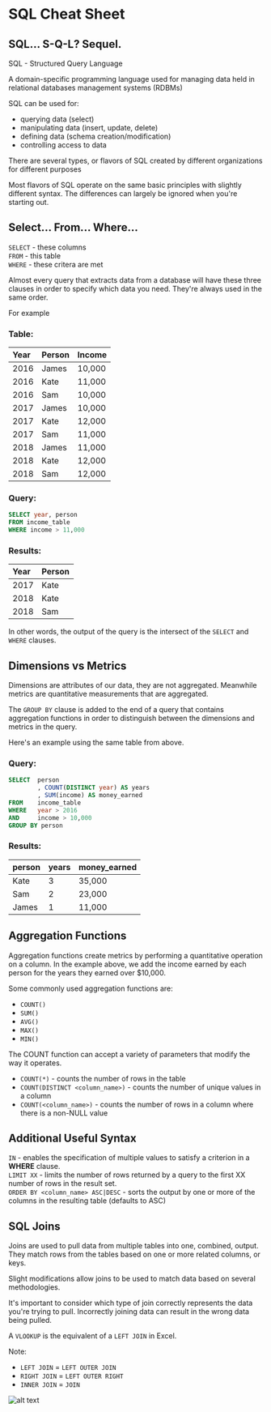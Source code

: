 # SQL Cheat Sheet

## SQL… S-Q-L? Sequel.

SQL - Structured Query Language

A domain-specific programming language used for managing data held in relational databases management systems (RDBMs)

SQL can be used for:
* querying data (select)
* manipulating data (insert, update, delete)
* defining data (schema creation/modification)
* controlling access to data

There are several types, or flavors of SQL created by different organizations for different purposes

Most flavors of SQL operate on the same basic principles with slightly different syntax. The differences can largely be ignored when you're starting out.

## Select... From... Where...

`SELECT` - these columns  
`FROM` - this table  
`WHERE` - these critera are met  

Almost every query that extracts data from a database will have these three clauses in order to specify which data you need. They're always used in the same order.

For example

### Table:

| Year | Person | Income |
| :--- | :----- | :----- |
| 2016 | James  | 10,000 |
| 2016 | Kate   | 11,000 |
| 2016 | Sam    | 10,000 |
| 2017 | James  | 10,000 |
| 2017 | Kate   | 12,000 |
| 2017 | Sam    | 11,000 |
| 2018 | James  | 11,000 |
| 2018 | Kate   | 12,000 |
| 2018 | Sam    | 12,000 |

### Query:
```sql
SELECT year, person  
FROM income_table  
WHERE income > 11,000  
```
### Results:

| Year | Person |
| :--- | :----- |
| 2017 | Kate   |
| 2018 | Kate   |
| 2018 | Sam    |

In other words, the output of the query is the intersect of the `SELECT` and `WHERE` clauses.

## Dimensions vs Metrics

Dimensions are attributes of our data, they are not aggregated. Meanwhile metrics are quantitative measurements that are aggregated.

The `GROUP BY` clause is added to the end of a query that contains aggregation functions in order to distinguish between the dimensions and metrics in the query.

Here's an example using the same table from above.

### Query:

```sql
SELECT  person  
        , COUNT(DISTINCT year) AS years  
        , SUM(income) AS money_earned  
FROM    income_table  
WHERE   year > 2016  
AND     income > 10,000  
GROUP BY person
```

### Results:

| person | years | money_earned |
| :----- | :---- | :----------- |
| Kate   | 3     | 35,000       |
| Sam    | 2     | 23,000       |
| James  | 1     | 11,000       |

## Aggregation Functions

Aggregation functions create metrics by performing a quantitative operation on a column. In the example above, we add the income earned by each person for the years they earned over $10,000.

Some commonly used aggregation functions are:
* `COUNT()`
* `SUM()`
* `AVG()`
* `MAX()`
* `MIN()`

The COUNT function can accept a variety of parameters that modify the way it operates.
* `COUNT(*)` - counts the number of rows in the table
* `COUNT(DISTINCT <column_name>)` - counts the number of unique values in a column
* `COUNT(<column_name>)` - counts the number of rows in a column where there is a non-NULL value

## Additional Useful Syntax

`IN` - enables the specification of multiple values to satisfy a criterion in a **WHERE** clause.  
`LIMIT XX` - limits the number of rows returned by a query to the first XX number of rows in the result set.  
`ORDER BY <column_name> ASC|DESC` - sorts the output by one or more of the columns in the resulting table (defaults to ASC)  

## SQL Joins

Joins are used to pull data from multiple tables into one, combined, output. They match rows from the tables based on one or more related columns, or keys.

Slight modifications allow joins to be used to match data based on several methodologies.

It's important to consider which type of join correctly represents the data you're trying to pull. Incorrectly joining data can result in the wrong data being pulled.

A `VLOOKUP` is the equivalent of a `LEFT JOIN` in Excel.

Note:
* `LEFT JOIN` = `LEFT OUTER JOIN`
* `RIGHT JOIN` = `LEFT OUTER RIGHT`
* `INNER JOIN` = `JOIN`

![alt text](.img/joins.jpg)
